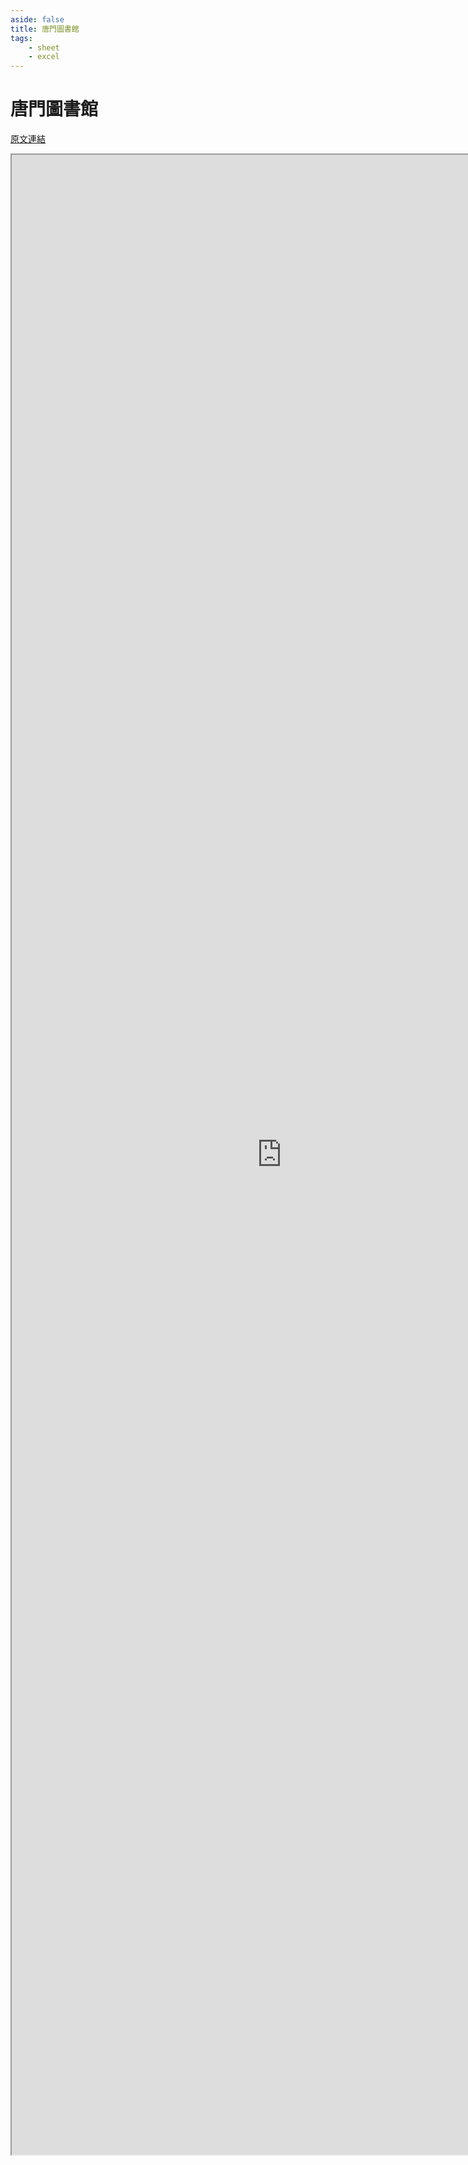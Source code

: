```yaml
---
aside: false
title: 唐門圖書館
tags:
    - sheet
    - excel
---
```


# 唐門圖書館

[原文連結](https://forum.gamer.com.tw/C.php?bsn=73317&snA=303)

<iframe src="https://docs.google.com/spreadsheets/d/10wN_Kfusr5ipzXVzvNewsPHmn3HNCNUtqME26t94I4o/htmlview?usp=sharing" style="
    width: 90vw;
    height: 80vh;
"></iframe>

